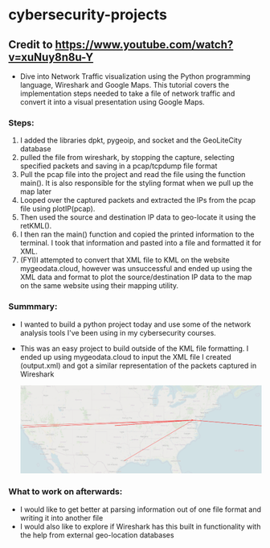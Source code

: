 # cybersecurity-projects

## Credit to https://www.youtube.com/watch?v=xuNuy8n8u-Y

- Dive into Network Traffic visualization using the Python programming language, Wireshark and Google Maps. This tutorial covers the implementation steps needed to take a file of network traffic and convert it into a visual presentation using Google Maps.

### Steps:

1. I added the libraries dpkt, pygeoip, and socket and the GeoLiteCity database
2. pulled the file from wireshark, by stopping the capture, selecting specified packets and saving in a pcap/tcpdump file format
3. Pull the pcap file into the project and read the file using the function main(). It is also responsible for the styling format when we pull up the map later
4. Looped over the captured packets and extracted the IPs from the pcap file using plotIP(pcap).
5. Then used the source and destination IP data to geo-locate it using the retKML().
6. I then ran the main() function and copied the printed information to the terminal. I took that information and pasted into a file and formatted it for XML.
7. (FYI)I attempted to convert that XML file to KML on the website mygeodata.cloud, however was unsuccessful and ended up using the XML data and format to plot the source/destination IP data to the map on the same website using their mapping utility.

### Summmary:

- I wanted to build a python project today and use some of the network analysis tools I've been using in my cybersecurity courses.
- This was an easy project to build outside of the KML file formatting. I ended up using
  mygeodata.cloud to input the XML file I created (output.xml) and got a similar representation of the packets captured in Wireshark

  ![Alt text](<Screen Shot 2023-08-07 at 4.29.14 PM.png>)

### What to work on afterwards:

- I would like to get better at parsing information out of one file format and writing it into another file
- I would also like to explore if Wireshark has this built in functionality with the help from external geo-location databases
